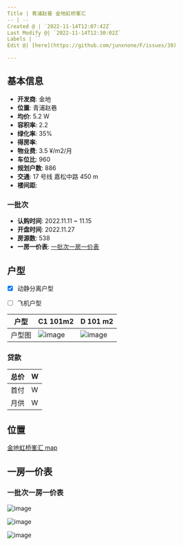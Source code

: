 ```yaml
---
Title | 青浦赵巷 金地虹桥峯汇
-- | --
Created @ | `2022-11-14T12:07:42Z`
Last Modify @| `2022-11-14T12:30:02Z`
Labels | ``
Edit @| [here](https://github.com/junxnone/F/issues/30)

---
```

## 基本信息

- **开发商**: 金地
- **位置**:  青浦赵巷
- **均价**:  5.2 W
- **容积率**:  2.2
- **绿化率**: 35%
- **得房率**: 
- **物业费**:  3.5 ¥/m2/月
- **车位比**: 960
- **规划户数**: 886
- **交通**:  17 号线 嘉松中路 450 m
- **楼间距**: 


### 一批次
- **认购时间**: 2022.11.11 ~ 11.15
- **开盘时间**: 2022.11.27
- **房源数**: 538 
- **一房一价表**: [一批次一房一价表](#一批次一房一价表)


## 户型

- [x] 动静分离户型
- [ ] 飞机户型


户型 | C1 101m2 | D 101 m2
-- | -- | --
户型图 | ![image](https://user-images.githubusercontent.com/2216970/201659520-faa98756-8502-479f-84f8-57c35cc914ac.png) | ![image](https://user-images.githubusercontent.com/2216970/201659487-6d1a85ed-900f-467e-94c7-dad4ea5444e5.png)

### 贷款

总价 |  W
-- | --
首付 |  W
月供 | W


## 位置

[金地虹桥峯汇 map](https://junxnone.github.io/fmap/jdfh ':include :type=iframe width=100% height=1200px')


##  一房一价表

### 一批次一房一价表

![image](https://user-images.githubusercontent.com/2216970/201657989-5fcb9bec-3406-487a-973d-0c640a9a9306.png)

![image](https://user-images.githubusercontent.com/2216970/201658103-5815f7fe-f453-4bd6-b000-1eb8d134bb8a.png)

![image](https://user-images.githubusercontent.com/2216970/201658253-90b96c96-3522-43d5-a8de-f25de7d2bff1.png)

